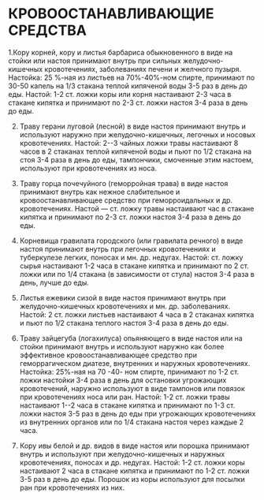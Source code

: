 # КРОВООСТАНАВЛИВАЮЩИЕ СРЕДСТВА

1.Кору корней, кору и листья барбариса обыкновенного в виде на стойки
или настоя принимают внутрь при сильных желудочно-кишечных
кровотечениях, заболеваниях печени и желчного пузыря. Настойка: 25 %-ная
из листьев на 70%-40%-ном спирте, принимают по 30-50 капель на 1/3
стакана теплой кипяченой воды 3-5 раз в день до еды. Настой: 1-2 ст.
ложки коры или корня настаивают 2-3 часа в стакане кипятка и принимают
по 2-3 ст. ложки настоя 3-4 раза в день до еды.  
  
2. Траву герани луговой (лесной) в виде настоя принимают внутрь и
используют наружно при желудочно-кишечных, легочных и носовых
кровотечениях. Настой: 2--3 чайных ложки травы настаивают 8 часов в 2
стаканах теплой кипяченой воды и пьют по 1/2 стакана на стоя 3-4 раза в
день до еды, тампончики, смоченные этим настоем, используют при
кровотечениях из носа.  
  
3. Траву горца почечуйного (геморройная трава) в виде настоя принимают
внутрь как нежное слабительное и кровоостанавливающее средство при
геморроидальных и др. кровотечениях. Настой — ст. ложку травы настаивают
час в стакане кипятка и принимают по 2-3 ст. ложки настоя 3-4 раза в
день до еды.  
  
4. Корневища гравилата городского (или гравилата речного) в виде настоя
принимают внутрь при легочных кровотечениях и туберкулезе легких,
поносах и мн. др. недугах. Настой: ст. ложку сырья настаивают 1-2 часа в
стакане кипятка и принимают по 2 ст. ложки или по 1/4 стакана (в
зависимости от стула) настоя 3-4 раза в день, лучше до еды.  
  
5. Листья ежевики сизой в виде настоя принимают внутрь при
желудочно-кишечных кровотечениях и мн. др. заболеваниях. Настой: 2 ст.
ложки листьев настаивают 4 часа в 2 стаканах кипятка и пьют по 1/2
стакана теплого настоя 3-4 раза в день до еды.  
  
6. Траву зайцегуба (логахилуса) опьяняющего в виде настоя или на стойки
принимают внутрь и используют наружно как более эффективное
кровоостанавливающее средство при геморрагическом диатезе, внутренних и
наружных кровотечениях. Настойка: 25%-ная на 70 -40- ном спирте,
принимают по 1-2 ст. ложки настойки 3-4 раза в день для остановки
угрожающих кровотечений, наружно используют в виде тампонов или повязок
при кровотечениях носа или ран. Настой: 1-2 ст. ложки травы настаивают
1--2 часа в стакане кипятка и принимают по 1-3 ст. ложки настоя 3-5 раз
в день до еды при угрожающих кровотечениях из внутренних органов или по
1/4 стакана настоя через каждые 2 часа.  
  
7. Кору ивы белой и др. видов в виде настоя или порошка принимают внутрь
и используют при желудочно-кишечных и наружных кровотечениях, поносах и
др. недугах. Настой: 1-2 ст. ложки коры настаивают 2 часа в стакане
кипятка и принимают по 1-2 ст. ложки 3-5 раз в день до еды. Порошок из
коры используют для посылки ран при кровотечениях из них.
